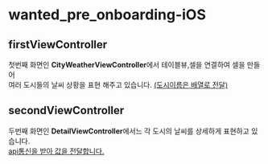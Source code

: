# wanted_pre_onboarding-iOS

## firstViewController
첫번째 화면인 **CityWeatherViewController**에서 테이블뷰,셀을 연결하여 셀을 만들어  
여러 도시들의 날씨 상황을 표현 해주고 있습니다. <u>(도시이름은 배열로 전달)</u>



## secondViewController
두번째 화면인 **DetailViewController**에서느 각 도시의 날씨를 상세하게 표현하고 있습니다.  
<u>api통신을 받아 값을 전달합니다.</u>




